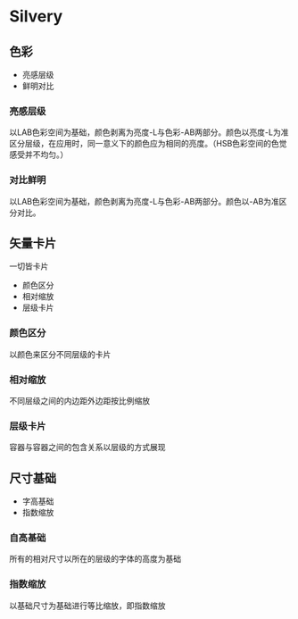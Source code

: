 # Silvery

## 色彩

* 亮感层级
* 鲜明对比

### 亮感层级

以LAB色彩空间为基础，颜色剥离为亮度-L与色彩-AB两部分。颜色以亮度-L为准区分层级，在应用时，同一意义下的颜色应为相同的亮度。（HSB色彩空间的色觉感受并不均匀。）

### 对比鲜明

以LAB色彩空间为基础，颜色剥离为亮度-L与色彩-AB两部分。颜色以-AB为准区分对比。

## 矢量卡片

一切皆卡片

* 颜色区分
* 相对缩放
* 层级卡片

### 颜色区分

以颜色来区分不同层级的卡片

### 相对缩放

不同层级之间的内边距外边距按比例缩放

### 层级卡片

容器与容器之间的包含关系以层级的方式展现

## 尺寸基础

* 字高基础
* 指数缩放

### 自高基础

所有的相对尺寸以所在的层级的字体的高度为基础

### 指数缩放

以基础尺寸为基础进行等比缩放，即指数缩放
